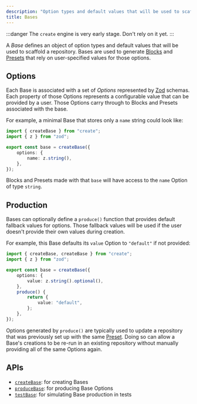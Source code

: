 ```yaml
---
description: "Option types and default values that will be used to scaffold a repository."
title: Bases
---
```


:::danger
The `create` engine is very early stage.
Don't rely on it yet.
:::

A _Base_ defines an object of option types and default values that will be used to scaffold a repository.
Bases are used to generate [Blocks](./blocks) and [Presets](./presets.md) that rely on user-specified values for those options.

## Options

Each Base is associated with a set of _Options_ represented by [Zod](https://zod.dev) schemas.
Each property of those Options represents a configurable value that can be provided by a user.
Those Options carry through to Blocks and Presets associated with the base.

For example, a minimal Base that stores only a `name` string could look like:

```ts
import { createBase } from "create";
import { z } from "zod";

export const base = createBase({
	options: {
		name: z.string(),
	},
});
```

Blocks and Presets made with that `base` will have access to the `name` Option of type `string`.

## Production

Bases can optionally define a `produce()` function that provides default fallback values for options.
Those fallback values will be used if the user doesn't provide their own values during creation.

For example, this Base defaults its `value` Option to `"default"` if not provided:

```ts
import { createBase, createBase } from "create";
import { z } from "zod";

export const base = createBase({
	options: {
		value: z.string().optional(),
	},
	produce() {
		return {
			value: "default",
		};
	},
});
```

Options generated by `produce()` are typically used to update a repository that was previously set up with the same [Preset](./preset).
Doing so can allow a Base's creations to be re-run in an existing repository without manually providing all of the same Options again.

## APIs

- [`createBase`](../apis/creators#createbase): for creating Bases
- [`produceBase`](../apis/producers#producebase): for producing Base Options
- [`testBase`](../apis/testers#testbase): for simulating Base production in tests
